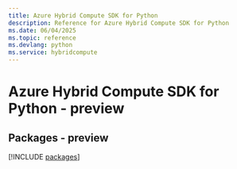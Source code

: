 ```yaml
---
title: Azure Hybrid Compute SDK for Python
description: Reference for Azure Hybrid Compute SDK for Python
ms.date: 06/04/2025
ms.topic: reference
ms.devlang: python
ms.service: hybridcompute
---
```

# Azure Hybrid Compute SDK for Python - preview
## Packages - preview
[!INCLUDE [packages](hybrid-compute-index.md)]